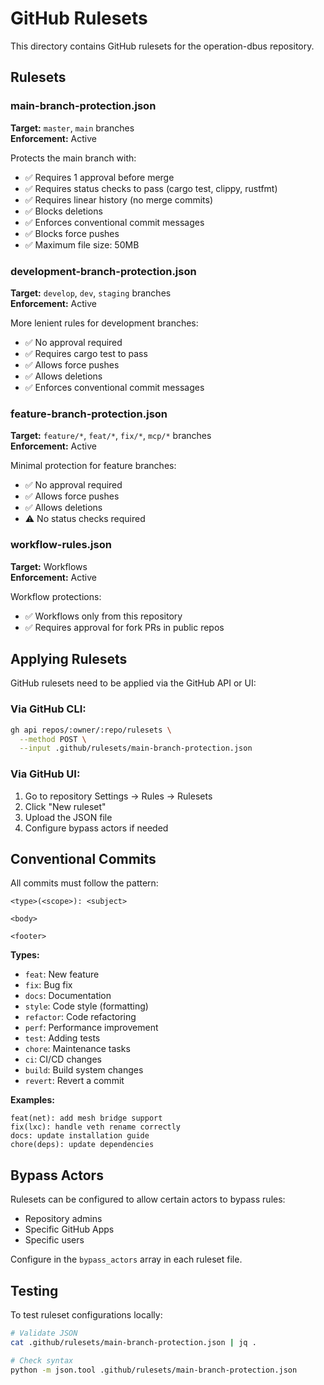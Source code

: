 # GitHub Rulesets

This directory contains GitHub rulesets for the operation-dbus repository.

## Rulesets

### main-branch-protection.json
**Target:** `master`, `main` branches  
**Enforcement:** Active

Protects the main branch with:
- ✅ Requires 1 approval before merge
- ✅ Requires status checks to pass (cargo test, clippy, rustfmt)
- ✅ Requires linear history (no merge commits)
- ✅ Blocks deletions
- ✅ Enforces conventional commit messages
- ✅ Blocks force pushes
- ✅ Maximum file size: 50MB

### development-branch-protection.json
**Target:** `develop`, `dev`, `staging` branches  
**Enforcement:** Active

More lenient rules for development branches:
- ✅ No approval required
- ✅ Requires cargo test to pass
- ✅ Allows force pushes
- ✅ Allows deletions
- ✅ Enforces conventional commit messages

### feature-branch-protection.json
**Target:** `feature/*`, `feat/*`, `fix/*`, `mcp/*` branches  
**Enforcement:** Active

Minimal protection for feature branches:
- ✅ No approval required
- ✅ Allows force pushes
- ✅ Allows deletions
- ⚠️ No status checks required

### workflow-rules.json
**Target:** Workflows  
**Enforcement:** Active

Workflow protections:
- ✅ Workflows only from this repository
- ✅ Requires approval for fork PRs in public repos

## Applying Rulesets

GitHub rulesets need to be applied via the GitHub API or UI:

### Via GitHub CLI:
```bash
gh api repos/:owner/:repo/rulesets \
  --method POST \
  --input .github/rulesets/main-branch-protection.json
```

### Via GitHub UI:
1. Go to repository Settings → Rules → Rulesets
2. Click "New ruleset"
3. Upload the JSON file
4. Configure bypass actors if needed

## Conventional Commits

All commits must follow the pattern:
```
<type>(<scope>): <subject>

<body>

<footer>
```

**Types:**
- `feat`: New feature
- `fix`: Bug fix
- `docs`: Documentation
- `style`: Code style (formatting)
- `refactor`: Code refactoring
- `perf`: Performance improvement
- `test`: Adding tests
- `chore`: Maintenance tasks
- `ci`: CI/CD changes
- `build`: Build system changes
- `revert`: Revert a commit

**Examples:**
```
feat(net): add mesh bridge support
fix(lxc): handle veth rename correctly
docs: update installation guide
chore(deps): update dependencies
```

## Bypass Actors

Rulesets can be configured to allow certain actors to bypass rules:
- Repository admins
- Specific GitHub Apps
- Specific users

Configure in the `bypass_actors` array in each ruleset file.

## Testing

To test ruleset configurations locally:
```bash
# Validate JSON
cat .github/rulesets/main-branch-protection.json | jq .

# Check syntax
python -m json.tool .github/rulesets/main-branch-protection.json
```
